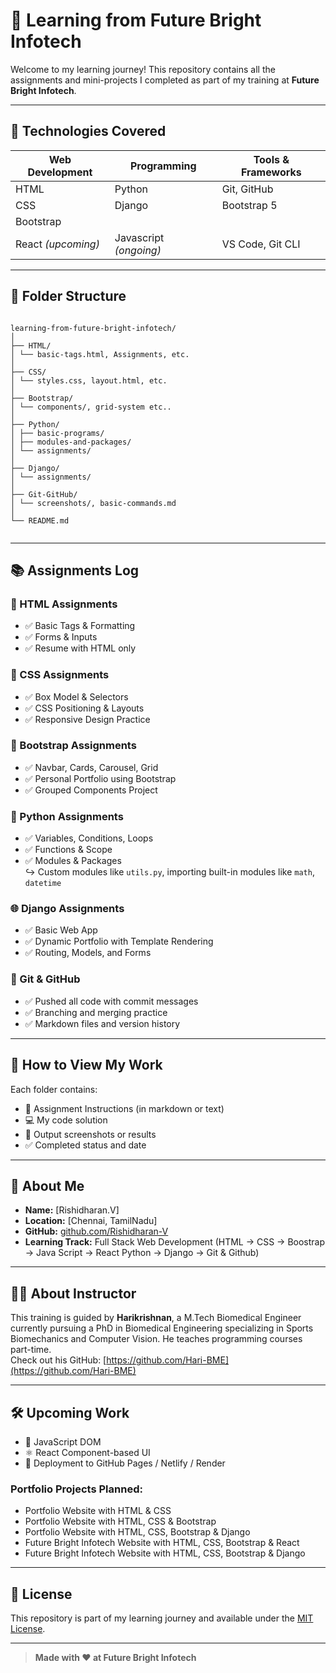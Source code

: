# 🌟 Learning from Future Bright Infotech

Welcome to my learning journey! This repository contains all the assignments and mini-projects I completed as part of my training at **Future Bright Infotech**.

---

## 🧠 Technologies Covered

| Web Development | Programming | Tools & Frameworks |
|------------------|-------------|---------------------|
| HTML             | Python      | Git, GitHub         |
| CSS              | Django      | Bootstrap 5         |
| Bootstrap        |             |                     |
| React *(upcoming)* | Javascript *(ongoing)* | VS Code, Git CLI |

---

## 📁 Folder Structure

``` raw

learning-from-future-bright-infotech/
│
├── HTML/
│ └── basic-tags.html, Assignments, etc.
│
├── CSS/
│ └── styles.css, layout.html, etc.
│
├── Bootstrap/
│ └── components/, grid-system etc..
│
├── Python/
│ ├── basic-programs/
│ ├── modules-and-packages/
│ └── assignments/
│
├── Django/
│ └── assignments/
│
├── Git-GitHub/
│ └── screenshots/, basic-commands.md
│
└── README.md


```
---

## 📚 Assignments Log

### 📄 HTML Assignments
- ✅ Basic Tags & Formatting
- ✅ Forms & Inputs
- ✅ Resume with HTML only

### 🎨 CSS Assignments
- ✅ Box Model & Selectors
- ✅ CSS Positioning & Layouts
- ✅ Responsive Design Practice

### 🧩 Bootstrap Assignments
- ✅ Navbar, Cards, Carousel, Grid
- ✅ Personal Portfolio using Bootstrap
- ✅ Grouped Components Project

### 🐍 Python Assignments
- ✅ Variables, Conditions, Loops
- ✅ Functions & Scope
- ✅ Modules & Packages  
  ↪ Custom modules like `utils.py`, importing built-in modules like `math`, `datetime`

### 🌐 Django Assignments
- ✅ Basic Web App
- ✅ Dynamic Portfolio with Template Rendering
- ✅ Routing, Models, and Forms

### 🔧 Git & GitHub
- ✅ Pushed all code with commit messages
- ✅ Branching and merging practice
- ✅ Markdown files and version history

---

## 🚀 How to View My Work

Each folder contains:
- 📝 Assignment Instructions (in markdown or text)
- 💻 My code solution
- 🧪 Output screenshots or results
- ✅ Completed status and date

---

## 🙋 About Me

- **Name:** [Rishidharan.V]
- **Location:** [Chennai, TamilNadu]
- **GitHub:** [github.com/Rishidharan-V]((https://github.com/Rishidharan-V))
- **Learning Track:** Full Stack Web Development (HTML → CSS → Boostrap → Java Script → React Python → Django → Git & Github)

---

## 🧑‍🏫 About Instructor

This training is guided by **Harikrishnan**, a M.Tech Biomedical Engineer currently pursuing a PhD in Biomedical Engineering specializing in Sports Biomechanics and Computer Vision. He teaches programming courses part-time.  
Check out his GitHub: [https://github.com/Hari-BME](https://github.com/Hari-BME)


---

## 🛠️ Upcoming Work

- 🔄 JavaScript DOM   
- ⚛️ React Component-based UI  
- 🔗 Deployment to GitHub Pages / Netlify / Render

### Portfolio Projects Planned:
- Portfolio Website with HTML & CSS  
- Portfolio Website with HTML, CSS & Bootstrap  
- Portfolio Website with HTML, CSS, Bootstrap & Django  
- Future Bright Infotech Website with HTML, CSS, Bootstrap & React  
- Future Bright Infotech Website with HTML, CSS, Bootstrap & Django

---

## 📌 License

This repository is part of my learning journey and available under the [MIT License](LICENSE).

---

> **Made with ❤️ at Future Bright Infotech**






